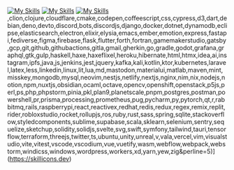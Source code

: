 [![My Skills](https://skillicons.dev/icons?i=ableton,activitypub,actix,adonis,ae,aiscript,alpinejs,anaconda,androidstudio,angular,ansible,apollo&perline=12)](https://skillicons.dev)
[![My Skills](https://skillicons.dev/icons?i=apple,appwrite,arch,arduino,astro,atom,au,autocad,aws,azul,azure,babel&perline=12)](https://skillicons.dev)
[![My Skills](https://skillicons.dev/icons?i=bash,bevy,bitbucket,blender,bootstrap,bsd,bun,c,cs,cpp,crystal,cassandra&perline=12)](https://skillicons.dev)
,clion,clojure,cloudflare,cmake,codepen,coffeescript,css,cypress,d3,dart,debian,deno,devto,discord,bots,discordjs,django,docker,dotnet,dynamodb,eclipse,elasticsearch,electron,elixir,elysia,emacs,ember,emotion,express,fastapi,fediverse,figma,firebase,flask,flutter,forth,fortran,gamemakerstudio,gatsby,gcp,git,github,githubactions,gitla,gmail,gherkin,go,gradle,godot,grafana,graphql,gtk,gulp,haskell,haxe,haxeflixel,heroku,hibernate,html,htmx,idea,ai,instagram,ipfs,java,js,jenkins,jest,jquery,kafka,kali,kotlin,ktor,kubernetes,laravel,latex,less,linkedin,linux,lit,lua,md,mastodon,materialui,matlab,maven,mint,misskey,mongodb,mysql,neovim,nestjs,netlify,nextjs,nginx,nim,nix,nodejs,notion,npm,nuxtjs,obsidian,ocaml,octave,opencv,openshift,openstack,p5js,perl,ps,php,phpstorm,pinia,pkl,plan9,planetscale,pnpm,postgres,postman,powershell,pr,prisma,processing,prometheus,pug,pycharm,py,pytorch,qt,r,rabbitmq,rails,raspberrypi,react,reactivex,redhat,redis,redux,regex,remix,replit,rider,robloxstudio,rocket,rollupjs,ros,ruby,rust,sass,spring,sqlite,stackoverflow,styledcomponents,sublime,supabase,scala,sklearn,selenium,sentry,sequelize,sketchup,solidity,solidjs,svelte,svg,swift,symfony,tailwind,tauri,tensorflow,terraform,threejs,twitter,ts,ubuntu,unity,unreal,v,vala,vercel,vim,visualstudio,vite,vitest,vscode,vscodium,vue,vuetify,wasm,webflow,webpack,webstorm,windicss,windows,wordpress,workers,xd,yarn,yew,zig&perline=5)](https://skillicons.dev)

